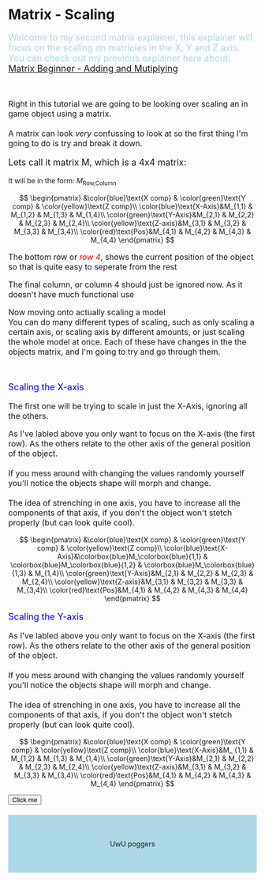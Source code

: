 # Matrix - Scaling

<script defer>
    // for Anki 2.1
    MathJax.Hub.Config({ TeX: { extensions: ["color.js"] }});
</script>
<script type="text/x-mathjax-config">
    MathJax.Hub.processSectionDelay = 0;
    MathJax.Hub.Config({
        TeX: { extensions: ["color.js"] },
        messageStyle: 'none',
        showProcessingMesSsages: false,
        tex2jax: {
            inlineMath: [ ['$','$'], ['\\(','\\)'] ],
            displayMath: [ ['$$','$$'], ['\\[','\\]'] ],
            processEscapes: true
        }
        });
</script>
<script type="text/javascript">
    (function () {
        if (typeof MathJax === "undefined") {
            var script = document.createElement('script');
            script.type = 'text/javascript';
            script.src = 'https://cdnjs.cloudflare.com/ajax/libs/mathjax/2.7.1/MathJax.js?config=TeX-MML-AM_CHTML';
            document.body.appendChild(script);
        }
    })();
</script>

<p style="font-size:18px;color:LightBlue">
Welcome to my second matrix explainer, this explainer will focus on the scaling on matricies in the X, Y and Z axis. You can check out my previous explainer here about:<br>
<a href="Matrix.html">Matrix Beginner - Adding and Mutiplying</a>
</p>
<br>

<p style="font-size:16px">
Right in this tutorial we are going to be looking over scaling an in game object using a matrix.<br><br>
A matrix can look <em> very </em> confussing to look at so the first thing I'm going to do is try and break it down.</p>
<p style="font-size:18px">
Lets call it matrix M, which is a 4x4 matrix:</p>
<p style="font-size:16px">

It will be in the form: ${M_{\text{Row,Column}}}$

</p>

$$ 
\begin{pmatrix}
&\color{blue}\text{X comp} & \color{green}\text{Y comp} & \color{yellow}\text{Z comp}\\
\color{blue}\text{X-Axis}&M_{1,1} & M_{1,2} & M_{1,3} & M_{1,4}\\
\color{green}\text{Y-Axis}&M_{2,1} & M_{2,2} & M_{2,3} & M_{2,4}\\
\color{yellow}\text{Z-axis}&M_{3,1} & M_{3,2} & M_{3,3} & M_{3,4}\\
\color{red}\text{Pos}&M_{4,1} & M_{4,2} & M_{4,3} & M_{4,4}
\end{pmatrix}
$$

<p style="font-size:16px">
The bottom row or <em style="color:Red">row 4</em>, shows the current position of the object so that is quite easy to seperate from the rest</p>

<p style="font-size:16px">
The final column, or column 4 should just be ignored now.
As it doesn't have much functional use<br>
</p>

<p style="font-size:16px">
Now moving onto actually scaling a model<br>
You can do many different types of scaling, such as only scaling a certain axis, or scaling axis by different amounts, or just scaling the whole model at once. Each of these have changes in the the objects matrix, and I'm going to try and go through them.
</p>
<br>

<p style="font-size:18px; color:blue">
Scaling the X-axis
</p>

<p style="font-size:16px">
The first one will be trying to scale in just the X-Axis, ignoring all the others.
</p>

<p style="font-size:16px">
As I've labled above you only want to focus on the X-axis (the first row). As the others relate to the other axis of the general position of the object. <br><br>
If you mess around with changing the values randomly yourself you'll notice the objects shape will morph and change. <br><br>
The idea of strenching in one axis, you have to increase all the components of that axis, if you don't the object won't stetch properly (but can  look quite  cool).
</p>

$$ 
\begin{pmatrix}
&\color{blue}\text{X comp} & \color{green}\text{Y comp} & \color{yellow}\text{Z comp}\\
\color{blue}\text{X-Axis}&\colorbox{blue}M_\colorbox{blue}{1,1} & \colorbox{blue}M_\colorbox{blue}{1,2} & \colorbox{blue}M_\colorbox{blue}{1,3} & M_{1,4}\\
\color{green}\text{Y-Axis}&M_{2,1} & M_{2,2} & M_{2,3} & M_{2,4}\\
\color{yellow}\text{Z-axis}&M_{3,1} & M_{3,2} & M_{3,3} & M_{3,4}\\
\color{red}\text{Pos}&M_{4,1} & M_{4,2} & M_{4,3} & M_{4,4}
\end{pmatrix}
$$


<p style="font-size:18px; color:blue">
Scaling the Y-axis
</p>

<p style="font-size:16px">
As I've labled above you only want to focus on the X-axis (the first row). As the others relate to the other axis of the general position of the object. <br><br>
If you mess around with changing the values randomly yourself you'll notice the objects shape will morph and change. <br><br>
The idea of strenching in one axis, you have to increase all the components of that axis, if you don't the object won't stetch properly (but can  look quite  cool).
</p>

$$ 
\begin{pmatrix}
&\color{blue}\text{X comp} & \color{green}\text{Y comp} & \color{yellow}\text{Z comp}\\
\color{blue}\text{X-Axis}&M_
{1,1} & M_{1,2} & M_{1,3} & M_{1,4}\\
\color{green}\text{Y-Axis}&M_{2,1} & M_{2,2} & M_{2,3} & M_{2,4}\\
\color{yellow}\text{Z-axis}&M_{3,1} & M_{3,2} & M_{3,3} & M_{3,4}\\
\color{red}\text{Pos}&M_{4,1} & M_{4,2} & M_{4,3} & M_{4,4}
\end{pmatrix}
$$

<meta name="viewport" content="width=device-width, initial-scale=1">
<style>
#myDIV {
  width: 100%;
  padding: 50px 0;
  text-align: center;
  background-color: lightblue;
  margin-top: 20px;
}
</style>

<button onclick="myfunction()"> Click me </button>

<div id="myDiv">
    UwU poggers
</div>


<script>
function myFunction()
{
    var x = document.getElementById("myDIV");
    if (x.style.display==="none")
    {
        x.style.display= "block";
    }
    else
    {
        x.style.display = "none";
    }
}
</script>